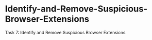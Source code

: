 # Identify-and-Remove-Suspicious-Browser-Extensions
Task 7: Identify and Remove Suspicious Browser Extensions
